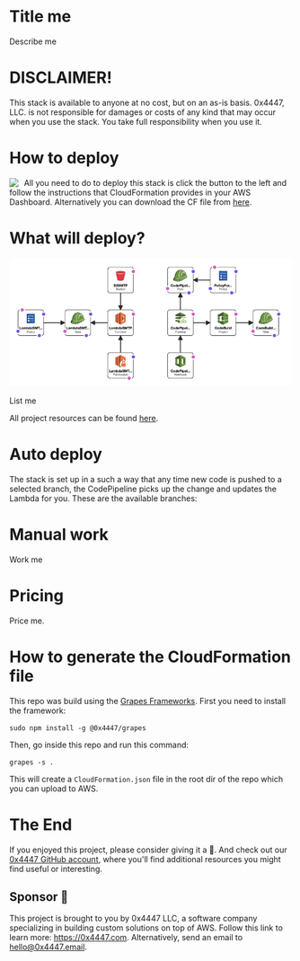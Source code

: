 # Title me

Describe me

# DISCLAIMER!

This stack is available to anyone at no cost, but on an as-is basis. 0x4447, LLC. is not responsible for damages or costs of any kind that may occur when you use the stack. You take full responsibility when you use it.

# How to deploy

<a target="_blank" href="https://console.aws.amazon.com/cloudformation/home#/stacks/new?stackName=zer0x4447-SMTP&templateURL=https://s3.amazonaws.com/0x4447-drive-cloudformation/SMTP.json">
<img align="left" style="float: left; margin: 0 10px 0 0;" src="https://s3.amazonaws.com/cloudformation-examples/cloudformation-launch-stack.png"></a>

All you need to do to deploy this stack is click the button to the left and follow the instructions that CloudFormation provides in your AWS Dashboard. Alternatively you can download the CF file from [here](https://s3.amazonaws.com/0x4447-drive-cloudformation/SMTP.json).

# What will deploy?

![SMTP Diagram](https://raw.githubusercontent.com/0x4447/0x4447_product_smtp/assets/diagram.png)

List me

All project resources can be found [here](https://github.com/topics/0x4447-product-SMTP).

# Auto deploy

The stack is set up in a such a way that any time new code is pushed to a selected branch, the CodePipeline picks up the change and updates the Lambda for you. These are the available branches:

# Manual work

Work me

# Pricing

Price me.

# How to generate the CloudFormation file

This repo was build using the [Grapes Frameworks](https://www.npmjs.com/package/@0x4447/grapes). First you need to install the framework:

```
sudo npm install -g @0x4447/grapes
```

Then, go inside this repo and run this command:

```
grapes -s .
```

This will create a `CloudFormation.json` file in the root dir of the repo which you can upload to AWS.

# The End

If you enjoyed this project, please consider giving it a 🌟. And check out our [0x4447 GitHub account](https://github.com/0x4447), where you'll find additional resources you might find useful or interesting.

## Sponsor 🎊

This project is brought to you by 0x4447 LLC, a software company specializing in building custom solutions on top of AWS. Follow this link to learn more: https://0x4447.com. Alternatively, send an email to [hello@0x4447.email](mailto:hello@0x4447.email?Subject=Hello%20From%20Repo&Body=Hi%2C%0A%0AMy%20name%20is%20NAME%2C%20and%20I%27d%20like%20to%20get%20in%20touch%20with%20someone%20at%200x4447.%0A%0AI%27d%20like%20to%20discuss%20the%20following%20topics%3A%0A%0A-%20LIST_OF_TOPICS_TO_DISCUSS%0A%0ASome%20useful%20information%3A%0A%0A-%20My%20full%20name%20is%3A%20FIRST_NAME%20LAST_NAME%0A-%20My%20time%20zone%20is%3A%20TIME_ZONE%0A-%20My%20working%20hours%20are%20from%3A%20TIME%20till%20TIME%0A-%20My%20company%20name%20is%3A%20COMPANY%20NAME%0A-%20My%20company%20website%20is%3A%20https%3A%2F%2F%0A%0ABest%20regards.).